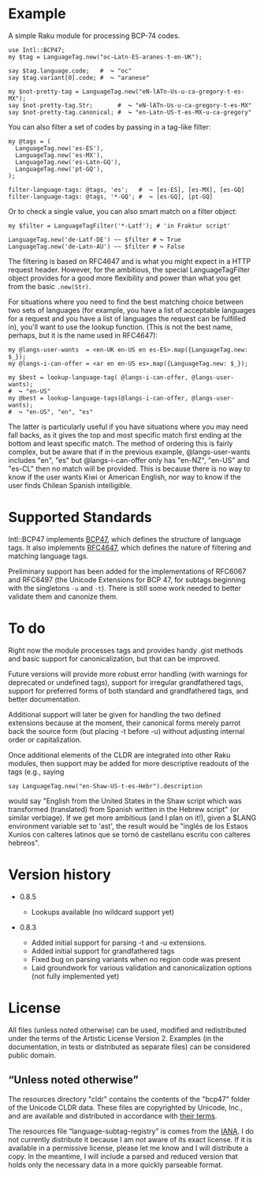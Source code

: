 # Example

A simple Raku module for processing BCP-74 codes.

    use Intl::BCP47;
    my $tag = LanguageTag.new("oc-Latn-ES-aranes-t-en-UK");

    say $tag.language.code;   #  ↪︎ "oc"
    say $tag.variant[0].code; #  ↪︎ "aranese"

    my $not-pretty-tag = LanguageTag.new("eN-lATn-Us-u-ca-gregory-t-es-MX");
    say $not-pretty-tag.Str;       #  ↪︎ "eN-lATn-Us-u-ca-gregory-t-es-MX"
    say $not-pretty-tag.canonical; #  ↪︎ "en-Latn-US-t-es-MX-u-ca-gregory"

You can also filter a set of codes by passing in a tag-like filter:

    my @tags = (
      LanguageTag.new('es-ES'),
      LanguageTag.new('es-MX'),
      LanguageTag.new('es-Latn-GQ'),
      LanguageTag.new('pt-GQ'),
    );

    filter-language-tags: @tags, 'es';   #  ↪︎ [es-ES], [es-MX], [es-GQ]
    filter-language-tags: @tags, '*-GQ'; #  ↪︎ [es-GQ], [pt-GQ]

Or to check a single value, you can also smart match on a filter object:

    my $filter = LanguageTagFilter('*-Latf'); # 'in Fraktur script'

    LanguageTag.new('de-Latf-DE') ~~ $filter # ↪︎ True
    LanguageTag.new('de-Latn-AU') ~~ $filter # ↪︎ False

The filtering is based on RFC4647 and is what you might expect in a HTTP request
header.  However, for the ambitious, the special LanguageTagFilter object
provides for a good more flexibility and power than what you get from the basic
`.new(Str)`.

For situations where you need to find the best matching choice between two sets
of languages (for example, you have a list of acceptable languages for a request
and you have a list of languages the request can be fulfilled in), you'll want
to use the lookup function.  (This is not the best name, perhaps, but it is
the name used in RFC4647):

    my @langs-user-wants  = <en-UK en-US en es-ES>.map({LanguageTag.new: $_});
    my @langs-i-can-offer = <ar en en-US es>.map({LanguageTag.new: $_});

    my $best = lookup-language-tag( @langs-i-can-offer, @langs-user-wants);
    #  ↪︎ "en-US"
    my @best = lookup-language-tags(@langs-i-can-offer, @langs-user-wants);
    #  ↪︎ "en-US", "en", "es"

The latter is particularly useful if you have situations where you may need fall
backs, as it gives the top and most specific match first ending at the bottom
and least specific match.  The method of ordering this is fairly complex, but be
aware that if in the previous example, @langs-user-wants includes "en", "es" but
@langs-i-can-offer only has "en-NZ", "en-US" and "es-CL" then no match will be
provided.  This is because there is no way to know if the user wants Kiwi or
American English, nor way to know if the user finds Chilean Spanish
intelligible.

# Supported Standards

Intl::BCP47 implements [BCP47](https://tools.ietf.org/html/bcp47), which defines
the structure of language tags. It also implements
[RFC4647](https://tools.ietf.org/html/rfc4647), which defines the nature of
filtering and matching language tags.

Preliminary support has been added for the implementations of RFC6067 and RFC6497
(the Unicode Extensions for BCP 47, for subtags beginning with the singletons
`-u` and `-t`).  There is still some work needed to better validate them and
canonize them.

# To do

Right now the module processes tags and provides handy .gist methods and basic
support for canonicalization, but that can be improved.

Future versions will provide more robust error handling (with warnings for
deprecated or undefined tags), support for irregular grandfathered tags, support
for preferred forms of both standard and grandfathered tags, and better
documentation.

Additional support will later be given for handling the two defined extensions
because at the moment, their canonical forms merely parrot back the source
form (but placing -t before -u) without adjusting internal order or
capitalization.

Once additional elements of the CLDR are integrated into other Raku modules,
then support may be added for more descriptive readouts of the tags (e.g.,
saying

    say LanguageTag.new("en-Shaw-US-t-es-Hebr").description

would say "English from the United States in the Shaw script which was transformed
(translated) from Spanish written in the Hebrew script" (or similar verbiage).
If we get more ambitious (and I plan on it!), given a $LANG environment variable
 set to 'ast', the result would be "inglés de los Estaos Xuníos con
calteres latinos que se tornó de castellanu escritu con calteres hebreos".

# Version history

- 0.8.5
  - Lookups available (no wildcard support yet)

 - 0.8.3
   - Added initial support for parsing -t and -u extensions.
   - Added initial support for grandfathered tags
   - Fixed bug on parsing variants when no region code was present
   - Laid groundwork for various validation and canonicalization options (not fully implemented yet)

# License

All files (unless noted otherwise) can be used, modified and redistributed
under the terms of the Artistic License Version 2. Examples (in the
documentation, in tests or distributed as separate files) can be considered
public domain.

## “Unless noted otherwise”

The resources directory "cldr" contains the contents of the "bcp47" folder
of the Unicode CLDR data.  These files are copyrighted by Unicode, Inc., and
are available and distributed in accordance with
[their terms](http://www.unicode.org/copyright.html).

The resources file “language-subtag-registry” is comes from the
[IANA](https://www.iana.org/assignments/language-subtag-registry).  I do not
currently distribute it because I am not aware of its exact license.  If it is
available in a permissive license, please let me know and I will distribute
a copy.  In the meantime, I will include a parsed and reduced version that holds
only the necessary data in a more quickly parseable format.  
